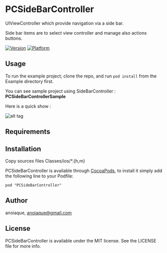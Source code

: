 # PCSideBarController

UIViewController which provide navigation via a side bar.

Side bar items are to select view controller and manage also actions buttons.

[![Version](http://cocoapod-badges.herokuapp.com/v/PCSideBarController/badge.png)](http://cocoadocs.org/docsets/PCSideBarController)
[![Platform](http://cocoapod-badges.herokuapp.com/p/PCSideBarController/badge.png)](http://cocoadocs.org/docsets/PCSideBarController)

## Usage

To run the example project; clone the repo, and run `pod install` from the Example directory first.

You can see sample project using SideBarController : **PCSideBarControllerSample**

Here is a quick show :

![alt tag](https://raw.github.com/anoiaque/PCSideBarController/master/PCSideBarController-ScreenCast.gif)

## Requirements

## Installation

Copy sources files Classes/ios/*.{h,m}

PCSideBarController is available through [CocoaPods](http://cocoapods.org), to install
it simply add the following line to your Podfile:

    pod "PCSideBarController"

## Author

anoiaque, anoiaque@gmail.com

## License

PCSideBarController is available under the MIT license. See the LICENSE file for more info.

